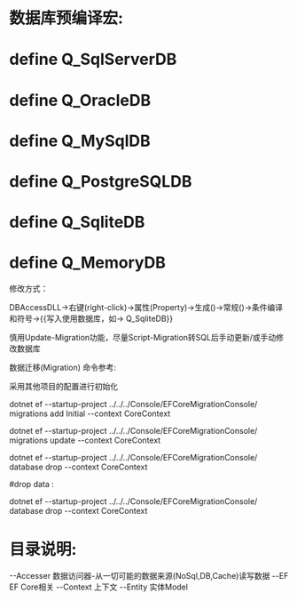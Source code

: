 ﻿# 数据库预编译宏:
# define Q_SqlServerDB
# define Q_OracleDB
# define Q_MySqlDB
# define Q_PostgreSQLDB
# define Q_SqliteDB
# define Q_MemoryDB

修改方式：

DBAccessDLL->右键(right-click)->属性(Property)->生成()->常规()->条件编译和符号->{{写入使用数据库，如-> Q_SqliteDB}}

慎用Update-Migration功能，尽量Script-Migration转SQL后手动更新/或手动修改数据库

数据迁移(Migration) 命令参考:

	

采用其他项目的配置进行初始化

dotnet ef --startup-project ../../../Console/EFCoreMigrationConsole/ migrations add Initial --context CoreContext
									 
dotnet ef --startup-project ../../../Console/EFCoreMigrationConsole/ migrations update --context CoreContext

dotnet ef --startup-project ../../../Console/EFCoreMigrationConsole/ database drop --context CoreContext



#drop data : 

dotnet ef --startup-project ../../../Console/EFCoreMigrationConsole/ database drop --context CoreContext


# 目录说明:

--Accesser		数据访问器-从一切可能的数据来源(NoSql,DB,Cache)读写数据
--EF			EF Core相关
  --Context		上下文
  --Entity		实体Model